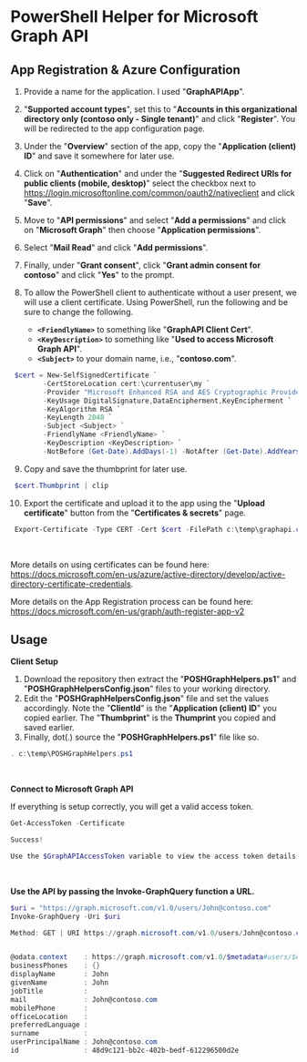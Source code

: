 # PowerShell Helper for Microsoft Graph API 

## **App Registration & Azure Configuration**

1. Provide a name for the application. I used "**GraphAPIApp**".
2. "**Supported account types**", set this to "**Accounts in this organizational directory only (contoso only - Single tenant)**" and click "**Register**". You will be redirected to the app configuration page.
3. Under the "**Overview**" section of the app, copy the "**Application (client) ID**" and save it somewhere for later use.
4. Click on "**Authentication**" and under the "**Suggested Redirect URIs for public clients (mobile, desktop)**" select the checkbox next to https://login.microsoftonline.com/common/oauth2/nativeclient and click "**Save**".
5. Move to "**API permissions**" and select "**Add a permissions**" and click on "**Microsoft Graph**" then choose "**Application permissions**".
6. Select "**Mail Read**" and click "**Add permissions**".
7. Finally, under "**Grant consent**", click "**Grant admin consent for contoso**" and click "**Yes**" to the prompt.
8. To allow the PowerShell client to authenticate without a user present, we will use a client certificate. Using PowerShell, run the following and be sure to change the following.

   - **`<FriendlyName>`** to something like "**GraphAPI Client Cert**". 
   - **`<KeyDescription>`** to something like "**Used to access Microsoft Graph API**".
   - **`<Subject>`** to your domain name, i.e., "**contoso.com**".

 ```powershell
  $cert = New-SelfSignedCertificate `
         -CertStoreLocation cert:\currentuser\my `
         -Provider "Microsoft Enhanced RSA and AES Cryptographic Provider" `
         -KeyUsage DigitalSignature,DataEncipherment,KeyEncipherment `
         -KeyAlgorithm RSA `
         -KeyLength 2048 `
         -Subject <Subject> `
         -FriendlyName <FriendlyName> `
         -KeyDescription <KeyDescription> `
         -NotBefore (Get-Date).AddDays(-1) -NotAfter (Get-Date).AddYears(2);
 ```
9. Copy and save the thumbprint for later use.

```powershell
 $cert.Thumbprint | clip
 ```
10. Export the certificate and upload it to the app using the "**Upload certificate**" button from the "**Certificates & secrets**" page.
```powershell
 Export-Certificate -Type CERT -Cert $cert -FilePath c:\temp\graphapi.cer;
 ```
</br>

More details on using certificates can be found here: https://docs.microsoft.com/en-us/azure/active-directory/develop/active-directory-certificate-credentials.

More details on the App Registration process can be found here: https://docs.microsoft.com/en-us/graph/auth-register-app-v2
</br>

## **Usage**
**Client Setup**
1. Download the repository then extract the "**POSHGraphHelpers.ps1**" and "**POSHGraphHelpersConfig.json**" files to your working directory.
2. Edit the "**POSHGraphHelpersConfig.json**" file and set the values accordingly. Note the "**ClientId**" is the "**Application (client) ID**" you copied earlier. The "**Thumbprint**" is the **Thumprint** you copied and saved earlier.
3. Finally, dot(.) source the "**POSHGraphHelpers.ps1**" file like so.

```powershell
. c:\temp\POSHGraphHelpers.ps1
```
</br>

**Connect to Microsoft Graph API** 

If everything is setup correctly, you will get a valid access token.
```powershell
Get-AccessToken -Certificate

Success!

Use the $GraphAPIAccessToken variable to view the access token details.

```
</br>

**Use the API by passing the Invoke-GraphQuery function a URL.**
```powershell
$uri = "https://graph.microsoft.com/v1.0/users/John@contoso.com"
Invoke-GraphQuery -Uri $uri

Method: GET | URI https://graph.microsoft.com/v1.0/users/John@contoso.com | Found: 1


@odata.context    : https://graph.microsoft.com/v1.0/$metadata#users/$entity
businessPhones    : {}
displayName       : John
givenName         : John
jobTitle          :
mail              : John@contoso.com
mobilePhone       :
officeLocation    :
preferredLanguage :
surname           :
userPrincipalName : John@contoso.com
id                : 48d9c121-bb2c-402b-bedf-612296500d2e
```